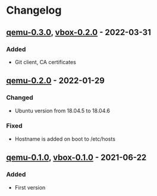 # Changelog

## [qemu-0.3.0], [vbox-0.2.0] - 2022-03-31
### Added
- Git client, CA certificates

## [qemu-0.2.0] - 2022-01-29
### Changed
- Ubuntu version from 18.04.5 to 18.04.6
### Fixed
- Hostname is added on boot to /etc/hosts

## [qemu-0.1.0], [vbox-0.1.0] - 2021-06-22
### Added
- First version

[qemu-0.1.0]: https://gitlab.ics.muni.cz/muni-kypo-images/ubuntu-18.04/-/tree/qemu-0.1.0
[vbox-0.1.0]: https://gitlab.ics.muni.cz/muni-kypo-images/ubuntu-18.04/-/tree/vbox-0.1.0
[qemu-0.2.0]: https://gitlab.ics.muni.cz/muni-kypo-images/ubuntu-18.04/-/tree/qemu-0.2.0
[vbox-0.2.0]: https://gitlab.ics.muni.cz/muni-kypo-images/ubuntu-18.04/-/tree/vbox-0.2.0
[qemu-0.3.0]: https://gitlab.ics.muni.cz/muni-kypo-images/ubuntu-18.04/-/tree/qemu-0.3.0
